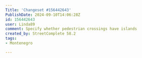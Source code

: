 ```yaml
---
Title: 'Changeset #156442643'
PublishDate: 2024-09-10T14:06:28Z
id: 156442643
user: Linda89
comment: Specify whether pedestrian crossings have islands
created_by: StreetComplete 58.2
tags:
- Montenegro

---
```

